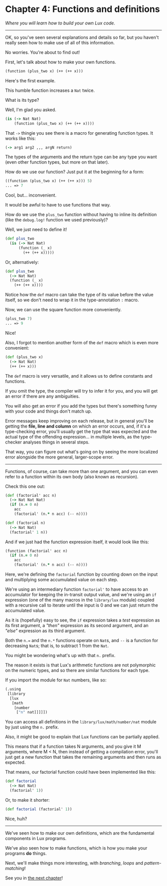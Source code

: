 # Chapter 4: Functions and definitions

_Where you will learn how to build your own Lux code._

---

OK, so you've seen several explanations and details so far, but you haven't really seen how to make use of all of this information.

No worries. You're about to find out!

First, let's talk about how to make your own functions.

```clojure
(function (plus_two x) (++ (++ x)))
```

Here's the first example.

This humble function increases a `Nat` twice.

What is its type?

Well, I'm glad you asked.

```clojure
(is (-> Nat Nat)
    (function (plus_two x) (++ (++ x))))
```

That `->` thingie you see there is a macro for generating function types.
It works like this:

```clojure
(-> arg1 arg2 ,,, argN return)
```

The types of the arguments and the return type can be any type you want (even other function types, but more on that later).

How do we use our function? Just put it at the beginning for a form:

```clojure
((function (plus_two x) (++ (++ x))) 5)
... => 7
```

Cool, but... inconvenient.

It would be awful to have to use functions that way.

How do we use the `plus_two` function without having to inline its definition (like the `debug.log!` function we used previously)?

Well, we just need to define it!

```clojure
(def plus_two
  (is (-> Nat Nat)
      (function (_ x)
        (++ (++ x)))))
```

Or, alternatively:

```clojure
(def plus_two
  (-> Nat Nat)
  (function (_ x)
    (++ (++ x))))
```

Notice how the `def` macro can take the type of its value before the value itself, so we don't need to wrap it in the type-annotation `:` macro.

Now, we can use the square function more conveniently.

```clojure
(plus_two 7)
... => 9
```

Nice!

Also, I forgot to mention another form of the `def` macro which is even more convenient:

```clojure
(def (plus_two x)
  (-> Nat Nat)
  (++ (++ x)))
```

The `def` macro is very versatile, and it allows us to define constants and functions.

If you omit the type, the compiler will try to infer it for you, and you will get an error if there are any ambiguities.

You will also get an error if you add the types but there's something funny with your code and things don't match up.

Error messages keep improving on each release, but in general you'll be getting the **file, line and column** on which an error occurs, and, if it's a type-checking error, you'll usually get the type that was expected and the actual type of the offending expression... in multiple levels, as the type-checker analyses things in several steps.

That way, you can figure out what's going on by seeing the more localized error alongside the more general, larger-scope error.

---

Functions, of course, can take more than one argument, and you can even refer to a function within its own body (also known as recursion).

Check this one out:

```clojure
(def (factorial' acc n)
  (-> Nat Nat Nat)
  (if (n.= 0 n)
    acc
    (factorial' (n.* n acc) (-- n))))

(def (factorial n)
  (-> Nat Nat)
  (factorial' 1 n))
```

And if we just had the function expression itself, it would look like this:

```clojure
(function (factorial' acc n)
  (if (n.= 0 n)
    acc
    (factorial' (n.* n acc) (-- n))))
```

Here, we're defining the `factorial` function by counting down on the input and multiplying some accumulated value on each step.

We're using an intermediary function `factorial'` to have access to an accumulator for keeping the in-transit output value, and we're using an `if` expression (one of the many macros in the `library/lux` module) coupled with a recursive call to iterate until the input is 0 and we can just return the accumulated value.

As it is (hopefully) easy to see, the `if` expression takes a _test_ expression as its first argument, a _"then"_ expression as its second argument, and an _"else"_ expression as its third argument.

Both the `n.=` and the `n.*` functions operate on `Nat`s, and `--` is a function for decreasing `Nat`s; that is, to subtract 1 from the `Nat`.

You might be wondering what's up with that `n.` prefix.

The reason it exists is that Lux's arithmetic functions are not polymorphic on the numeric types, and so there are similar functions for each type.

If you import the module for `Nat` numbers, like so:

```clojure
(.using
 [library
  [lux
   [math
    [number
     ["n" nat]]]]])
```

You can access all definitions in the `library/lux/math/number/nat` module by just using the `n.` prefix.

Also, it might be good to explain that Lux functions can be partially applied.

This means that if a function takes N arguments, and you give it M arguments, where M < N, then instead of getting a compilation error, you'll just get a new function that takes the remaining arguments and then runs as expected.

That means, our factorial function could have been implemented like this:

```clojure
(def factorial
  (-> Nat Nat)
  (factorial' 1))
```

Or, to make it shorter:

```clojure
(def factorial (factorial' 1))
```

Nice, huh?

---

We've seen how to make our own definitions, which are the fundamental components in Lux programs.

We've also seen how to make functions, which is how you make your programs **do** things.

Next, we'll make things more interesting, with _branching_, _loops_ and _pattern-matching_!

See you in [the next chapter](chapter_5.md)!

